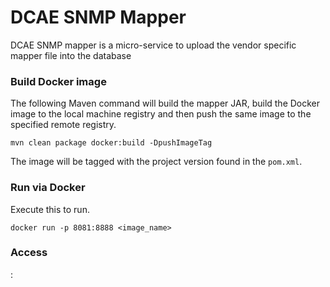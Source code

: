 # DCAE SNMP Mapper

DCAE SNMP mapper is a micro-service to upload the vendor specific mapper file into the database


### Build Docker image

The following Maven command will build the mapper JAR, build the Docker image to the local machine registry and then push the same image to the specified remote registry.

```
mvn clean package docker:build -DpushImageTag
```

The image will be tagged with the project version found in the `pom.xml`.

### Run via Docker

Execute this to run.


```
docker run -p 8081:8888 <image_name>

```
 
 ### Access
 <host>:<expose port>
 